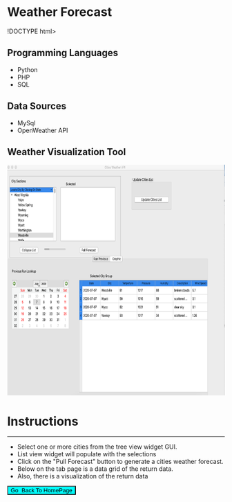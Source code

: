 # Weather Forecast


!DOCTYPE html>
<html>
<body>

<h2>Programming Languages</h2>
<ul>
<li> Python</li>
<li> PHP </li>
<li> SQL</li>
</ul>

<H2>Data Sources</H2>

<ul>
<li> MySql</li>
<li> OpenWeather API</li>
</ul>



<h2></h2>
  <h2> Weather Visualization Tool </h2>  

<img src="../images/weather_GUI.png" alt="Trulli" width="800" height="533">

<h1>Instructions</h1>
<hr>
<ul>
<li>  Select one or more cities from the tree view widget GUI.     </li>
<li>  List view widget will populate with the selections  </li>
<li>  Click on the "Pull Forecast" button to generate a cities weather forecast.  </li>
<li>  Below on the tab page is a data grid of the return data. </li>
<li>  Also, there is a visualization of the return data </li>

</ul>


<input  style="width:160;height:124; background-color:aqua"  type="button" onclick="location.href='https:/clarkec77.github.io';" value="Go  Back To HomePage" />

</body>
</html>
